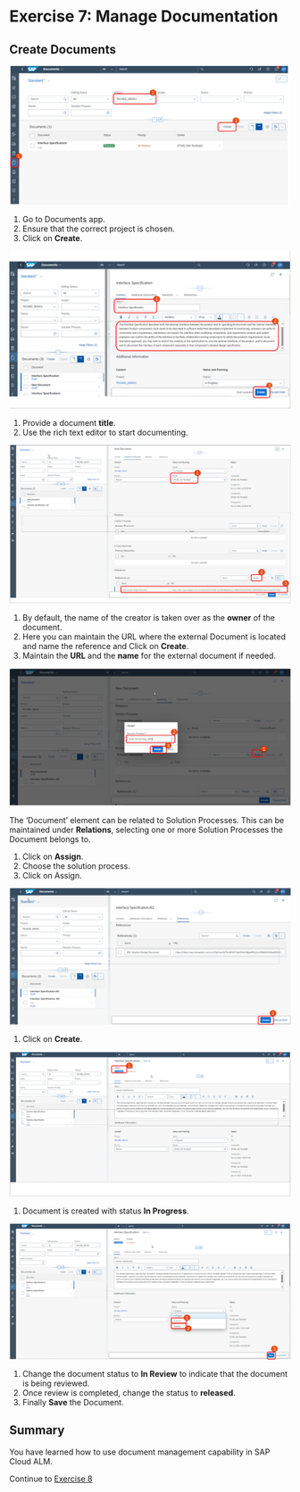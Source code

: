 # Exercise 7: Manage Documentation 

## Create Documents 

![](01.png)

1. Go to Documents app. 
2. Ensure that the correct project is chosen. 
3. Click on **Create**.


![](02.png)

1. Provide a document **title**. 
2. Use the rich text editor to start documenting. 


![](03.png)

1. By default, the name of the creator is taken over as the **owner** of the document.  
2. Here you can maintain the URL where the external Document is located and name the reference and Click on **Create**.
3. Maintain the **URL** and the **name** for the external document if needed.


![](04.png)

The ‘Document’ element can be related to Solution Processes. This can be maintained under **Relations**, selecting one or more Solution Processes the Document belongs to. 
1. Click on **Assign**. 
2. Choose the solution process.  
3. Click on Assign.


![](05.png)

1. Click on **Create**.


![](06.png)

1. Document is created with status **In Progress**.

![](07.png)

1. Change the document status to **In Review** to indicate that the document is being reviewed. 
2. Once review is completed, change the status to **released**. 
3. Finally **Save** the Document. 

## Summary 

You have learned how to use document management capability in SAP Cloud ALM. 

Continue to [Exercise 8](../EX8/EXCERCISE_8.md)








